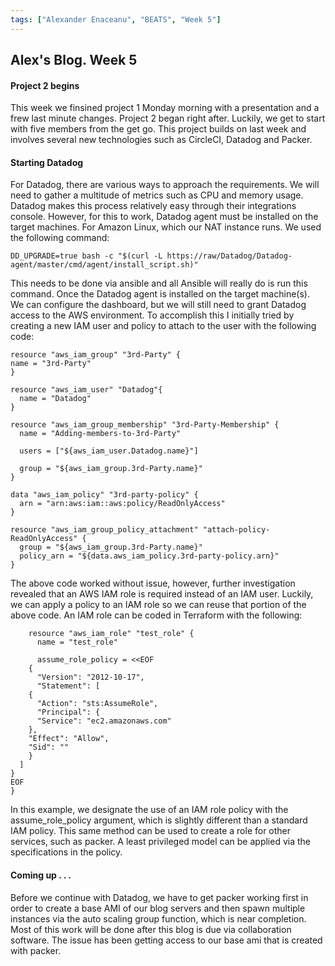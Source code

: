 ```yaml
---
tags: ["Alexander Enaceanu", "BEATS", "Week 5"]
---
```

## Alex's Blog. Week 5
#### Project 2 begins
This week we finsined project 1 Monday morning with a presentation and a frew last minute changes. Project 2 began right after. Luckily, we get to start with five members from the get go. This project builds on last week and involves several new technologies such as CircleCI, Datadog and Packer.

#### Starting Datadog
For Datadog, there are various ways to approach the requirements. We will need to gather a multitude of metrics such as CPU and memory usage. Datadog makes this process relatively easy through their integrations console. However, for this to work, Datadog agent must be installed on the target machines. For Amazon Linux, which our NAT instance runs. We used the following command:

    DD_UPGRADE=true bash -c "$(curl -L https://raw/Datadog/Datadog-agent/master/cmd/agent/install_script.sh)"

This needs to be done via ansible and all Ansible will really do is run this command. Once the Datadog agent is installed on the target machine(s). We can configure the dashboard, but we will still need to grant Datadog access to the AWS environment. To accomplish this I initially tried by creating a new IAM user and policy to attach to the user with the following code:



    resource "aws_iam_group" "3rd-Party" {
    name = "3rd-Party"
    }

    resource "aws_iam_user" "Datadog"{
      name = "Datadog"
    }

    resource "aws_iam_group_membership" "3rd-Party-Membership" {
      name = "Adding-members-to-3rd-Party"

      users = ["${aws_iam_user.Datadog.name}"]

      group = "${aws_iam_group.3rd-Party.name}"
    }

    data "aws_iam_policy" "3rd-party-policy" {
      arn = "arn:aws:iam::aws:policy/ReadOnlyAccess"
    }

    resource "aws_iam_group_policy_attachment" "attach-policy-ReadOnlyAccess" {
      group = "${aws_iam_group.3rd-Party.name}"
      policy_arn = "${data.aws_iam_policy.3rd-party-policy.arn}"
    }

The above code worked without issue, however, further investigation revealed that an AWS IAM role is required instead of an IAM user. Luckily, we can apply a policy to an IAM role so we can reuse that portion of the above code.  An IAM role can be coded in Terraform with the following:

        resource "aws_iam_role" "test_role" {
          name = "test_role"

          assume_role_policy = <<EOF
        {
          "Version": "2012-10-17",
          "Statement": [
        {
          "Action": "sts:AssumeRole",
          "Principal": {
          "Service": "ec2.amazonaws.com"
        },
        "Effect": "Allow",
        "Sid": ""
        }
      ]
    }
    EOF
    }

In this example, we designate the use of an IAM role policy with the assume_role_policy argument, which is slightly different than a standard IAM policy. This same method can be used to create a role for other services, such as packer. A least privileged model can be applied via the specifications in the policy.

#### Coming up . . .
Before we continue with Datadog, we have to get packer working first in order to create a base AMI of our blog servers and then spawn multiple instances via the auto scaling group function, which is near completion. Most of this work will be done after this blog is due via collaboration software. The issue has been getting access to our base ami that is created with packer.
